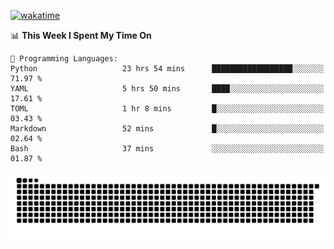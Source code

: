 [![wakatime](https://wakatime.com/badge/user/384f91c6-4eee-411f-8f3b-1b691f58a544.svg)](https://wakatime.com/@384f91c6-4eee-411f-8f3b-1b691f58a544)

<!--START_SECTION:waka-->
📊 **This Week I Spent My Time On** 

```text
💬 Programming Languages: 
Python                   23 hrs 54 mins      ██████████████████░░░░░░░   71.97 % 
YAML                     5 hrs 50 mins       ████░░░░░░░░░░░░░░░░░░░░░   17.61 % 
TOML                     1 hr 8 mins         █░░░░░░░░░░░░░░░░░░░░░░░░   03.43 % 
Markdown                 52 mins             █░░░░░░░░░░░░░░░░░░░░░░░░   02.64 % 
Bash                     37 mins             ░░░░░░░░░░░░░░░░░░░░░░░░░   01.87 % 
```


<!--END_SECTION:waka-->

<picture>
  <source media="(prefers-color-scheme: dark)" srcset="https://raw.githubusercontent.com/fuwx295/fuwx295/output/github-contribution-grid-snake-dark.svg">
  <source media="(prefers-color-scheme: light)" srcset="https://raw.githubusercontent.com/fuwx295/fuwx295/output/github-contribution-grid-snake.svg">
  <img alt="github contribution grid snake animation" src="https://raw.githubusercontent.com/fuwx295/fuwx295/output/github-contribution-grid-snake.svg">
</picture>
